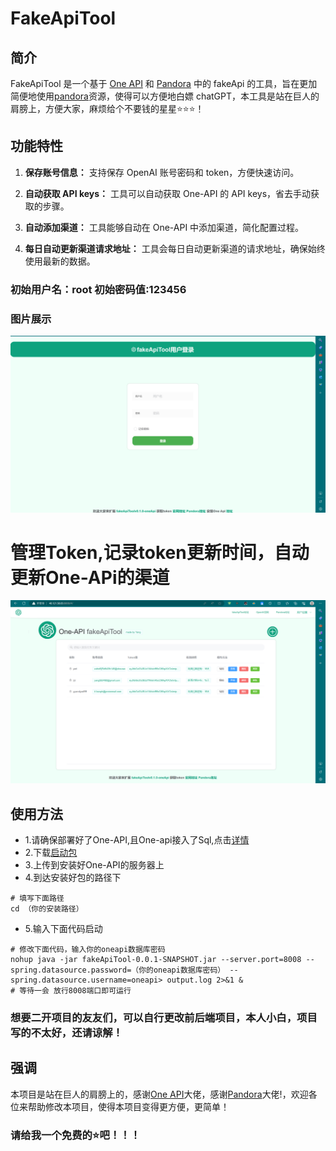 # FakeApiTool

## 简介

FakeApiTool 是一个基于 [One API](https://github.com/songquanpeng/one-api) 和 [Pandora](https://chat1.zhile.io/auth) 中的 fakeApi 的工具，旨在更加简便地使用[pandora](https://chat1.zhile.io/auth)资源，使得可以方便地白嫖 chatGPT，本工具是站在巨人的肩膀上，方便大家，麻烦给个不要钱的星星⭐⭐⭐！

## 功能特性

1. **保存账号信息：** 支持保存 OpenAI 账号密码和 token，方便快速访问。

2. **自动获取 API keys：** 工具可以自动获取 One-API 的 API keys，省去手动获取的步骤。

3. **自动添加渠道：** 工具能够自动在 One-API 中添加渠道，简化配置过程。

4. **每日自动更新渠道请求地址：** 工具会每日自动更新渠道的请求地址，确保始终使用最新的数据。

### 初始用户名：root 初始密码值:123456

### 图片展示
![Image](image/login.png)

# 管理Token,记录token更新时间，自动更新One-APi的渠道
![Image](image/home.png)

## 使用方法
- 1.请确保部署好了One-API,且One-api接入了Sql,点击[详情](https://github.com/songquanpeng/one-api)
- 2.下载[启动包](https://github.com/Yanyutin753/fakeApiTool-One-API/blob/main/simplyDisplay/fakeApiTool-0.0.1-SNAPSHOT.jar)
- 3.上传到安装好One-API的服务器上
- 4.到达安装好包的路径下
```
# 填写下面路径
cd （你的安装路径）
```
- 5.输入下面代码启动
```
# 修改下面代码，输入你的oneapi数据库密码
nohup java -jar fakeApiTool-0.0.1-SNAPSHOT.jar --server.port=8008 --spring.datasource.password=（你的oneapi数据库密码） --spring.datasource.username=oneapi> output.log 2>&1 &
# 等待一会 放行8008端口即可运行
```

### 想要二开项目的友友们，可以自行更改前后端项目，本人小白，项目写的不太好，还请谅解！

## 强调
本项目是站在巨人的肩膀上的，感谢[One API](https://github.com/songquanpeng/one-api)大佬，感谢[Pandora](https://chat1.zhile.io/auth)大佬!，欢迎各位来帮助修改本项目，使得本项目变得更方便，更简单！

### 请给我一个免费的⭐吧！！！
